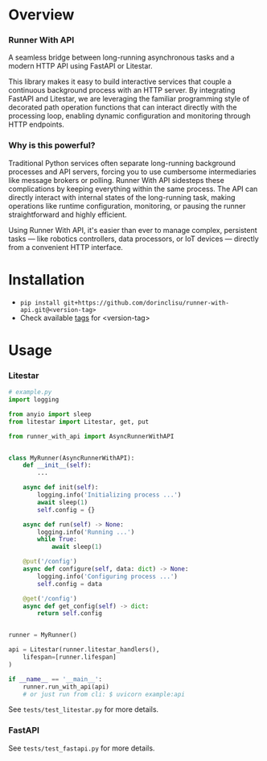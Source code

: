 # Overview
### Runner With API
A seamless bridge between long-running asynchronous tasks and a modern HTTP API using FastAPI or Litestar.

This library makes it easy to build interactive services that couple a continuous background process with an HTTP server. By integrating FastAPI and Litestar, we are leveraging the familiar programming style of decorated path operation functions that can interact directly with the processing loop, enabling dynamic configuration and monitoring through HTTP endpoints.

### Why is this powerful?
Traditional Python services often separate long-running background processes and API servers, forcing you to use cumbersome intermediaries like message brokers or polling. Runner With API sidesteps these complications by keeping everything within the same process. The API can directly interact with internal states of the long-running task, making operations like runtime configuration, monitoring, or pausing the runner straightforward and highly efficient.

Using Runner With API, it's easier than ever to manage complex, persistent tasks — like robotics controllers, data processors, or IoT devices — directly from a convenient HTTP interface.

# Installation
- `pip install git+https://github.com/dorinclisu/runner-with-api.git@<version-tag>`
- Check available [tags](https://github.com/dorinclisu/runner-with-api/tags) for \<version-tag>


# Usage
### Litestar
```python
# example.py
import logging

from anyio import sleep
from litestar import Litestar, get, put

from runner_with_api import AsyncRunnerWithAPI


class MyRunner(AsyncRunnerWithAPI):
    def __init__(self):
        ...

    async def init(self):
        logging.info('Initializing process ...')
        await sleep(1)
        self.config = {}

    async def run(self) -> None:
        logging.info('Running ...')
        while True:
            await sleep(1)

    @put('/config')
    async def configure(self, data: dict) -> None:
        logging.info('Configuring process ...')
        self.config = data

    @get('/config')
    async def get_config(self) -> dict:
        return self.config


runner = MyRunner()

api = Litestar(runner.litestar_handlers(),
    lifespan=[runner.lifespan]
)

if __name__ == '__main__':
    runner.run_with_api(api)
    # or just run from cli: $ uvicorn example:api

```
See `tests/test_litestar.py` for more details.

### FastAPI
See `tests/test_fastapi.py` for more details.
